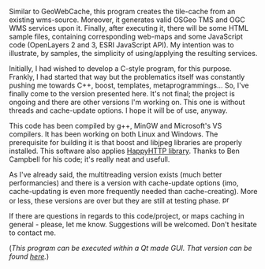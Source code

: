 Similar to GeoWebCache, this program creates the tile-cache from an existing wms-source. Moreover, it generates valid OSGeo TMS and OGC WMS services upon it. Finally, after executing it, there will be some HTML sample files, containing corresponding web-maps and some JavaScript code (OpenLayers 2 and 3, ESRI JavaScript API). My intention was to illustrate, by samples, the simplicity of using/applying the resulting services.

Initially, I had wished to develop a C-style program, for this purpose. Frankly, I had started that way but the problematics itself was constantly pushing me towards C++, boost, templates, metaprogrammings... So, I've finally come to the version presented here.  It's not final; the project is ongoing and there are other versions I'm working on. This one is without threads and cache-update options. I hope it will be of use, anyway.

This code has been compiled by g++, MinGW and Microsoft's VS compilers. It has been working on both Linux and Windows. The prerequisite for building it is that boost and libjpeg libraries are properly installed. This software also applies <a href="http://scumways.com/happyhttp/happyhttp.html">HappyHTTP library</a>. Thanks to Ben Campbell for his code; it's really neat and usefull.

As I've already said, the multitreading version exists (much better performancies) and there is a version with cache-update options (imo, cache-updating is even more frequently needed than cache-creating). More or less, these versions are over but they are still at testing phase. <img src="http://forum.srpskinacionalisti.com/images/smilies/eusa_pray.gif" alt="pray to be good" height="16" width="19"> 

If there are questions in regards to this code/project, or maps caching in general - please, let me know. Suggestions will be welcomed. Don't hesitate to contact me.

(<i>This program can be executed within a Qt made GUI. That version can be found <a href="https://github.com/sasamil/MS-TMS-Maker-Qt-GUI">here</a>.</i>)



